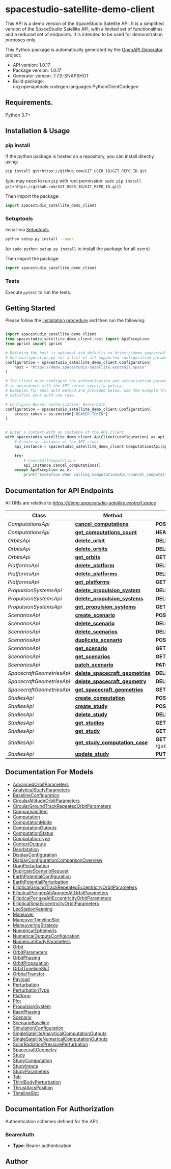 # spacestudio-satellite-demo-client
This API is a demo version of the SpaceStudio Satellite API. It is a simplified version of the SpaceStudio Satellite API, with a limited set of functionalities and a reduced set of endpoints. It is intended to be used for demonstration purposes only.

This Python package is automatically generated by the [OpenAPI Generator](https://openapi-generator.tech) project:

- API version: 1.0.17
- Package version: 1.0.17
- Generator version: 7.7.0-SNAPSHOT
- Build package: org.openapitools.codegen.languages.PythonClientCodegen

## Requirements.

Python 3.7+

## Installation & Usage
### pip install

If the python package is hosted on a repository, you can install directly using:

```sh
pip install git+https://github.com/GIT_USER_ID/GIT_REPO_ID.git
```
(you may need to run `pip` with root permission: `sudo pip install git+https://github.com/GIT_USER_ID/GIT_REPO_ID.git`)

Then import the package:
```python
import spacestudio_satellite_demo_client
```

### Setuptools

Install via [Setuptools](http://pypi.python.org/pypi/setuptools).

```sh
python setup.py install --user
```
(or `sudo python setup.py install` to install the package for all users)

Then import the package:
```python
import spacestudio_satellite_demo_client
```

### Tests

Execute `pytest` to run the tests.

## Getting Started

Please follow the [installation procedure](#installation--usage) and then run the following:

```python

import spacestudio_satellite_demo_client
from spacestudio_satellite_demo_client.rest import ApiException
from pprint import pprint

# Defining the host is optional and defaults to https://demo.spacestudio-satellite.exotrail.space
# See configuration.py for a list of all supported configuration parameters.
configuration = spacestudio_satellite_demo_client.Configuration(
    host = "https://demo.spacestudio-satellite.exotrail.space"
)

# The client must configure the authentication and authorization parameters
# in accordance with the API server security policy.
# Examples for each auth method are provided below, use the example that
# satisfies your auth use case.

# Configure Bearer authorization: BearerAuth
configuration = spacestudio_satellite_demo_client.Configuration(
    access_token = os.environ["BEARER_TOKEN"]
)


# Enter a context with an instance of the API client
with spacestudio_satellite_demo_client.ApiClient(configuration) as api_client:
    # Create an instance of the API class
    api_instance = spacestudio_satellite_demo_client.ComputationsApi(api_client)

    try:
        # CancelAllComputations
        api_instance.cancel_computations()
    except ApiException as e:
        print("Exception when calling ComputationsApi->cancel_computations: %s\n" % e)

```

## Documentation for API Endpoints

All URIs are relative to *https://demo.spacestudio-satellite.exotrail.space*

Class | Method | HTTP request | Description
------------ | ------------- | ------------- | -------------
*ComputationsApi* | [**cancel_computations**](docs/ComputationsApi.md#cancel_computations) | **POST** /guest/computations/cancel | CancelAllComputations
*ComputationsApi* | [**get_computations_count**](docs/ComputationsApi.md#get_computations_count) | **HEAD** /guest/computations | GetComputationsCount
*OrbitsApi* | [**delete_orbit**](docs/OrbitsApi.md#delete_orbit) | **DELETE** /guest/orbits/{id} | DeleteOrbit
*OrbitsApi* | [**delete_orbits**](docs/OrbitsApi.md#delete_orbits) | **DELETE** /guest/orbits | DeleteOrbits
*OrbitsApi* | [**get_orbits**](docs/OrbitsApi.md#get_orbits) | **GET** /guest/orbits | GetOrbits
*PlatformsApi* | [**delete_platform**](docs/PlatformsApi.md#delete_platform) | **DELETE** /guest/platforms/{id} | DeletePlatform
*PlatformsApi* | [**delete_platforms**](docs/PlatformsApi.md#delete_platforms) | **DELETE** /guest/platforms | DeletePlatforms
*PlatformsApi* | [**get_platforms**](docs/PlatformsApi.md#get_platforms) | **GET** /guest/platforms | GetPlatforms
*PropulsionSystemsApi* | [**delete_propulsion_system**](docs/PropulsionSystemsApi.md#delete_propulsion_system) | **DELETE** /guest/propulsionsystems/{id} | DeletePropulsionSystem
*PropulsionSystemsApi* | [**delete_propulsion_systems**](docs/PropulsionSystemsApi.md#delete_propulsion_systems) | **DELETE** /guest/propulsionsystems | DeletePropulsionSystems
*PropulsionSystemsApi* | [**get_propulsion_systems**](docs/PropulsionSystemsApi.md#get_propulsion_systems) | **GET** /guest/propulsionsystems | GetPropulsionSystems
*ScenariosApi* | [**create_scenario**](docs/ScenariosApi.md#create_scenario) | **POST** /guest/scenarios | CreateScenario
*ScenariosApi* | [**delete_scenario**](docs/ScenariosApi.md#delete_scenario) | **DELETE** /guest/scenarios/{id} | DeleteScenario
*ScenariosApi* | [**delete_scenarios**](docs/ScenariosApi.md#delete_scenarios) | **DELETE** /guest/scenarios | DeleteScenarios
*ScenariosApi* | [**duplicate_scenario**](docs/ScenariosApi.md#duplicate_scenario) | **POST** /guest/scenarios/{id}/copy | DuplicateScenario
*ScenariosApi* | [**get_scenario**](docs/ScenariosApi.md#get_scenario) | **GET** /guest/scenarios/{id} | GetScenario
*ScenariosApi* | [**get_scenarios**](docs/ScenariosApi.md#get_scenarios) | **GET** /guest/scenarios | GetScenarios
*ScenariosApi* | [**patch_scenario**](docs/ScenariosApi.md#patch_scenario) | **PATCH** /guest/scenarios/{id} | PatchScenario
*SpacecraftGeometriesApi* | [**delete_spacecraft_geometries**](docs/SpacecraftGeometriesApi.md#delete_spacecraft_geometries) | **DELETE** /guest/geometries | DeleteSpacecraftGeometries
*SpacecraftGeometriesApi* | [**delete_spacecraft_geometry**](docs/SpacecraftGeometriesApi.md#delete_spacecraft_geometry) | **DELETE** /guest/geometries/{id} | DeleteSpacecraftGeometry
*SpacecraftGeometriesApi* | [**get_spacecraft_geometries**](docs/SpacecraftGeometriesApi.md#get_spacecraft_geometries) | **GET** /guest/geometries | GetSpacecraftGeometries
*StudiesApi* | [**create_computation**](docs/StudiesApi.md#create_computation) | **POST** /guest/studies/{id}/computation | CreateComputation
*StudiesApi* | [**create_study**](docs/StudiesApi.md#create_study) | **POST** /guest/studies | CreateStudy
*StudiesApi* | [**delete_study**](docs/StudiesApi.md#delete_study) | **DELETE** /guest/studies/{id} | DeleteStudy
*StudiesApi* | [**get_studies**](docs/StudiesApi.md#get_studies) | **GET** /guest/studies | GetStudies
*StudiesApi* | [**get_study**](docs/StudiesApi.md#get_study) | **GET** /guest/studies/{id} | GetStudy
*StudiesApi* | [**get_study_computation_case**](docs/StudiesApi.md#get_study_computation_case) | **GET** /guest/studies/{id}/case/{computationCaseIndex} | GetStudyComputationCase
*StudiesApi* | [**update_study**](docs/StudiesApi.md#update_study) | **PUT** /guest/studies/{id} | UpdateStudy


## Documentation For Models

 - [AdvancedOrbitParameters](docs/AdvancedOrbitParameters.md)
 - [AnalyticalStudyParameters](docs/AnalyticalStudyParameters.md)
 - [BaselineConfiguration](docs/BaselineConfiguration.md)
 - [CircularAltitudeOrbitParameters](docs/CircularAltitudeOrbitParameters.md)
 - [CircularGroundTrackRepeatedOrbitParameters](docs/CircularGroundTrackRepeatedOrbitParameters.md)
 - [ComparisonItem](docs/ComparisonItem.md)
 - [Computation](docs/Computation.md)
 - [ComputationMode](docs/ComputationMode.md)
 - [ComputationOutputs](docs/ComputationOutputs.md)
 - [ComputationStatus](docs/ComputationStatus.md)
 - [ComputationType](docs/ComputationType.md)
 - [ContextOutputs](docs/ContextOutputs.md)
 - [Deorbitation](docs/Deorbitation.md)
 - [DisplayConfiguration](docs/DisplayConfiguration.md)
 - [DisplayConfigurationComparisonOverview](docs/DisplayConfigurationComparisonOverview.md)
 - [DragPerturbation](docs/DragPerturbation.md)
 - [DuplicateScenarioRequest](docs/DuplicateScenarioRequest.md)
 - [EarthPotentialConfiguration](docs/EarthPotentialConfiguration.md)
 - [EarthPotentialPerturbation](docs/EarthPotentialPerturbation.md)
 - [EllipticalGroundTrackRepeatedEccentricityOrbitParameters](docs/EllipticalGroundTrackRepeatedEccentricityOrbitParameters.md)
 - [EllipticalPerigeeAltApogeeAltOrbitParameters](docs/EllipticalPerigeeAltApogeeAltOrbitParameters.md)
 - [EllipticalPerigeeAltEccentricityOrbitParameters](docs/EllipticalPerigeeAltEccentricityOrbitParameters.md)
 - [EllipticalSmaEccentricityOrbitParameters](docs/EllipticalSmaEccentricityOrbitParameters.md)
 - [LeoStationKeeping](docs/LeoStationKeeping.md)
 - [Maneuver](docs/Maneuver.md)
 - [ManeuverTimelineSlot](docs/ManeuverTimelineSlot.md)
 - [ManeuveringStrategy](docs/ManeuveringStrategy.md)
 - [NumericalEphemeris](docs/NumericalEphemeris.md)
 - [NumericalOutputsConfiguration](docs/NumericalOutputsConfiguration.md)
 - [NumericalStudyParameters](docs/NumericalStudyParameters.md)
 - [Orbit](docs/Orbit.md)
 - [OrbitParameters](docs/OrbitParameters.md)
 - [OrbitPhasing](docs/OrbitPhasing.md)
 - [OrbitPropagation](docs/OrbitPropagation.md)
 - [OrbitTimelineSlot](docs/OrbitTimelineSlot.md)
 - [OrbitalTransfer](docs/OrbitalTransfer.md)
 - [Payload](docs/Payload.md)
 - [Perturbation](docs/Perturbation.md)
 - [PerturbationType](docs/PerturbationType.md)
 - [Platform](docs/Platform.md)
 - [Plot](docs/Plot.md)
 - [PropulsionSystem](docs/PropulsionSystem.md)
 - [RaanPhasing](docs/RaanPhasing.md)
 - [Scenario](docs/Scenario.md)
 - [ScenarioBaseline](docs/ScenarioBaseline.md)
 - [SimulationConfiguration](docs/SimulationConfiguration.md)
 - [SingleSatelliteAnalyticalComputationOutputs](docs/SingleSatelliteAnalyticalComputationOutputs.md)
 - [SingleSatelliteNumericalComputationOutputs](docs/SingleSatelliteNumericalComputationOutputs.md)
 - [SolarRadiationPressurePerturbation](docs/SolarRadiationPressurePerturbation.md)
 - [SpacecraftGeometry](docs/SpacecraftGeometry.md)
 - [Study](docs/Study.md)
 - [StudyComputation](docs/StudyComputation.md)
 - [StudyInputs](docs/StudyInputs.md)
 - [StudyParameters](docs/StudyParameters.md)
 - [Tab](docs/Tab.md)
 - [ThirdBodyPerturbation](docs/ThirdBodyPerturbation.md)
 - [ThrustArcsPosition](docs/ThrustArcsPosition.md)
 - [TimelineSlot](docs/TimelineSlot.md)


<a id="documentation-for-authorization"></a>
## Documentation For Authorization


Authentication schemes defined for the API:
<a id="BearerAuth"></a>
### BearerAuth

- **Type**: Bearer authentication


## Author




